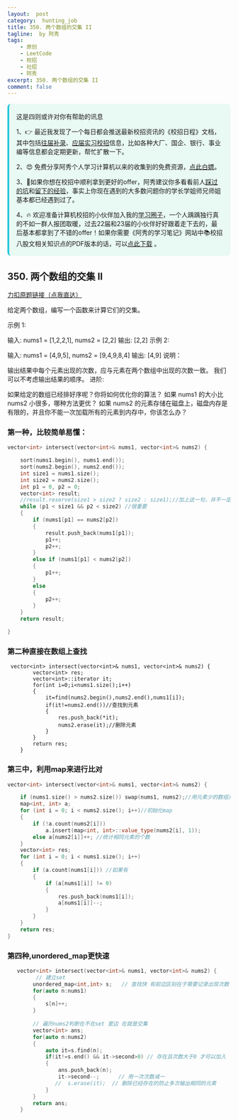 ```yaml
---
layout:  post
category:  hunting_job
title: 350. 两个数组的交集 II
tagline:  by 阿秀
tags:
    - 原创
    - LeetCode
    - 校招
    - 社招
    - 阿秀
excerpt: 350. 两个数组的交集 II
comment: false
---
```




<div style="border-color: #24C6DC;
            background-color: #e9f9f3;         
            margin: 1rem 0;
        padding: .25rem 1rem;
        border-left-width: .3rem;
        border-left-style: solid;
        border-radius: .5rem;
        color: inherit;">
  <p>这是四则或许对你有帮助的讯息</p>
  <p>1、👉 最近我发现了一个每日都会推送最新校招资讯的《校招日程》文档，其中包括<a href="https://flowus.cn/ee50d5eb-3cd5-4f74-880e-95b215dd4ff2" target="_blank">往届补录</a>、<a href="https://flowus.cn/5f327c98-1e31-46c8-b86b-5ac6105e021f" target="_blank">应届实习校招</a>信息，比如各种大厂、国企、银行、事业编等信息都会定期更新，帮忙扩散一下。</p>  
  <p>2、😍
    免费分享阿秀个人学习计算机以来的收集到的免费资源，<a style="text-decoration: underline" href="/notes/07-resources/01-free/01-introduce.html" target="_blank">点此白嫖</a>。
  </p>
  <p>3、🚀如果你想在校招中顺利拿到更好的offer，阿秀建议你多看看前人<a style="text-decoration: underline" href="https://www.yuque.com/tuobaaxiu/httmmc/npg1k81zeq4wfpyz" target="_blank">踩过的坑</a>和<a style="text-decoration: underline"  target="_blank" href="https://www.yuque.com/tuobaaxiu/httmmc/gge9ppd0mbu2d3dp">留下的经验</a>，事实上你现在遇到的大多数问题你的学长学姐师兄师姐基本都已经遇到过了。
  </p>
  <p>4、🔥 欢迎准备计算机校招的小伙伴加入我的<a  style="text-decoration: underline" href="https://www.yuque.com/tuobaaxiu/httmmc/xg0otqvc17wfx4u9" target="_blank">学习圈子</a>，一个人踽踽独行真的不如一群人报团取暖，过去22届和23届的小伙伴好好跟着走下去的，最后基本都拿到了不错的offer！如果你需要《阿秀的学习笔记》网站中📚︎校招八股文相关知识点的PDF版本的话，可以<a style="text-decoration: underline" href="/notes/08-other/02-question.html#_5、如何下载阿秀的学习笔记内容pdf版本" target="_blank">点此下载</a> 。</p>   </div>




## 350. 两个数组的交集 II

[力扣原题链接（点我直达）](https://leetcode-cn.com/problems/intersection-of-two-arrays-ii/)

给定两个数组，编写一个函数来计算它们的交集。

示例 1:

输入: nums1 = [1,2,2,1], nums2 = [2,2]
输出: [2,2]
示例 2:

输入: nums1 = [4,9,5], nums2 = [9,4,9,8,4]
输出: [4,9]
说明：

输出结果中每个元素出现的次数，应与元素在两个数组中出现的次数一致。
我们可以不考虑输出结果的顺序。
进阶:

如果给定的数组已经排好序呢？你将如何优化你的算法？
如果 nums1 的大小比 nums2 小很多，哪种方法更优？
如果 nums2 的元素存储在磁盘上，磁盘内存是有限的，并且你不能一次加载所有的元素到内存中，你该怎么办？



### 第一种，比较简单易懂：

```c++
vector<int> intersect(vector<int>& nums1, vector<int>& nums2) {

	sort(nums1.begin(), nums1.end());
	sort(nums2.begin(), nums2.end());
	int size1 = nums1.size();
	int size2 = nums2.size();
	int p1 = 0, p2 = 0;
	vector<int> result;
    //result.reserve(size1 > size2 ? size2 : size1);//加上这一句，并不一定会更快一点。
	while (p1 < size1 && p2 < size2) //很重要
	{
		if (nums1[p1] == nums2[p2])
		{
			result.push_back(nums1[p1]);
			p1++;
			p2++;
		}
		else if (nums1[p1] < nums2[p2])
		{
			p1++;
		}
		else
		{
			p2++;
		}
	}
	return result;

}
```





### 第二种直接在数组上查找

```
 vector<int> intersect(vector<int>& nums1, vector<int>& nums2) {
        vector<int> res;
        vector<int>::iterator it;
        for(int i=0;i<nums1.size();i++)
        {
            it=find(nums2.begin(),nums2.end(),nums1[i]);
            if(it!=nums2.end())//查找到元素
            {
                res.push_back(*it);
                nums2.erase(it);//删除元素
            }
        }
        return res;
    }
```





### 第三中，利用map来进行比对

```C++
vector<int> intersect(vector<int>& nums1, vector<int>& nums2) {

	if (nums1.size() > nums2.size()) swap(nums1, nums2);//用元素少的数组元素查找
	map<int, int> a;
	for (int i = 0; i < nums2.size(); i++)//初始化map
	{
		if (!a.count(nums2[i]))
			a.insert(map<int, int>::value_type(nums2[i], 1));
		else a[nums2[i]]++; //统计相同元素的个数
	}
	vector<int> res;
	for (int i = 0; i < nums1.size(); i++)
	{
		if (a.count(nums1[i])) //如果有
		{
			if (a[nums1[i]] != 0)
			{
				res.push_back(nums1[i]);
				a[nums1[i]]--;
			}
		}
	}
	return res;
}
```





### 第四种,unordered_map更快速

```C++
   vector<int> intersect(vector<int>& nums1, vector<int>& nums2) {
         // 建立set
        unordered_map<int,int> s;   // 查找快 和前边区别在于需要记录出现次数
        for(auto n:nums1)
        {
            s[n]++;
        }
        
        // 遍历nums2判断在不在set 里边 在就是交集
        vector<int> ans;
        for(auto n:nums2)
        {
            auto it=s.find(n);
            if(it!=s.end() && it->second>0) // 存在且次数大于0 才可以加入
            {
                ans.push_back(n);
                it->second--;      // 用一次次数减一
               //  s.erase(it);  // 删除已经存在的防止多次输出相同的元素     
            }
        }
        return ans;
    }
```



